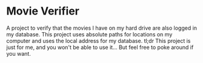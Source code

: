 # Movie Verifier

A project to verify that the movies I have on my hard drive are also logged in my database.
This project uses absolute paths for locations on my computer and uses the local address for my database.
tl;dr This project is just for me, and you won't be able to use it... But feel free to poke around if you want.
